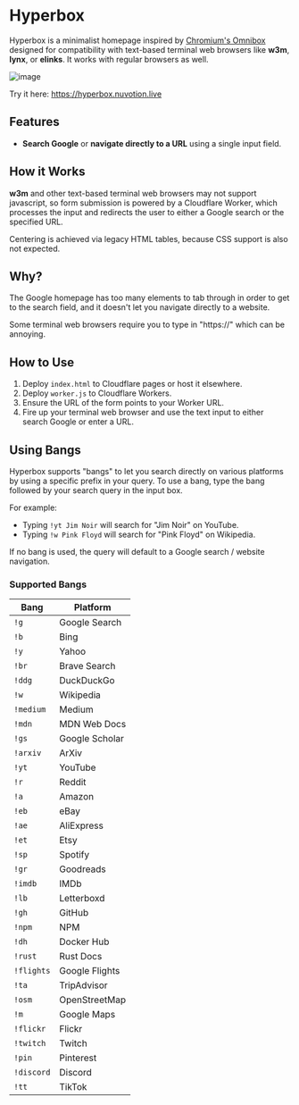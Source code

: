 # Hyperbox

Hyperbox is a minimalist homepage inspired by [Chromium's Omnibox](https://www.chromium.org/user-experience/omnibox/) designed for compatibility with text-based terminal web browsers like **w3m**, **lynx**, or **elinks**. It works with regular browsers as well.

![image](https://github.com/user-attachments/assets/df300251-ff32-42d0-8d1e-db94ce6ee5be)

Try it here: https://hyperbox.nuvotion.live

## Features

- **Search Google** or **navigate directly to a URL** using a single input field.

## How it Works

**w3m** and other text-based terminal web browsers may not support javascript, so form submission is powered by a Cloudflare Worker, which processes the input and redirects the user to either a Google search or the specified URL.

 Centering is achieved via legacy HTML tables, because CSS support is also not expected.

## Why?

The Google homepage has too many elements to tab through in order to get to the search field, and it doesn't let you navigate directly to a website.

Some terminal web browsers require you to type in "https://" which can be annoying.

## How to Use

1. Deploy `index.html` to Cloudflare pages or host it elsewhere.
2. Deploy `worker.js` to Cloudflare Workers.
3. Ensure the URL of the form points to your Worker URL.
4. Fire up your terminal web browser and use the text input to either search Google or enter a URL.

## Using Bangs

Hyperbox supports "bangs" to let you search directly on various platforms by using a specific prefix in your query. To use a bang, type the bang followed by your search query in the input box. 

For example:
- Typing `!yt Jim Noir` will search for "Jim Noir" on YouTube.
- Typing `!w Pink Floyd` will search for "Pink Floyd" on Wikipedia.

If no bang is used, the query will default to a Google search / website navigation.

### Supported Bangs

| Bang     | Platform                     |
|----------|------------------------------|
| `!g`     | Google Search                |
| `!b`     | Bing                         |
| `!y`     | Yahoo                        |
| `!br`    | Brave Search                 |
| `!ddg`   | DuckDuckGo                   |
| `!w`     | Wikipedia                    |
| `!medium` | Medium                      |
| `!mdn`   | MDN Web Docs                 |
| `!gs`    | Google Scholar               |
| `!arxiv` | ArXiv                        |
| `!yt`    | YouTube                      |
| `!r`     | Reddit                       |
| `!a`     | Amazon                       |
| `!eb`    | eBay                         |
| `!ae`    | AliExpress                   |
| `!et`    | Etsy                         |
| `!sp`    | Spotify                      |
| `!gr`    | Goodreads                    |
| `!imdb`  | IMDb                         |
| `!lb`    | Letterboxd                   |
| `!gh`    | GitHub                       |
| `!npm`   | NPM                          |
| `!dh`    | Docker Hub                   |
| `!rust`  | Rust Docs                    |
| `!flights` | Google Flights             |
| `!ta`    | TripAdvisor                  |
| `!osm`   | OpenStreetMap                |
| `!m`     | Google Maps                  |
| `!flickr`| Flickr                       |
| `!twitch`| Twitch                       |
| `!pin`   | Pinterest                    |
| `!discord`| Discord                     |
| `!tt`    | TikTok                       |
